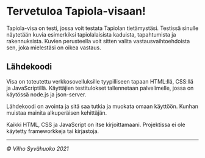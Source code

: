 # Tervetuloa Tapiola-visaan!

Tapiola-visa on testi, jossa voit testata Tapiolan tietämystäsi. Testissä sinulle näytetään kuvia esimerkiksi tapiolalaisista kaduista, tapahtumista ja rakennuksista. Kuvien perusteella voit sitten valita vastausvaihtoehdoista sen, joka mielestäsi on oikea vastaus.

## Lähdekoodi

Visa on toteutettu verkkosovelluksille tyypilliseen tapaan HTML:llä, CSS:llä ja JavaScriptillä. Käyttäjien testitulokset tallennetaan palvelimelle, jossa on käytössä node.js ja json-server.

Lähdekoodi on avointa ja sitä saa tutkia ja muokata omaan käyttöön. Kunhan muistaa mainita alkuperäisen kehittäjän.

Kaikki HTML, CSS ja JavaScript on itse kirjoittamaani. Projektissa ei ole käytetty frameworkkeja tai kirjastoja.

***

_&copy; Vilho Syvähuoko 2021_